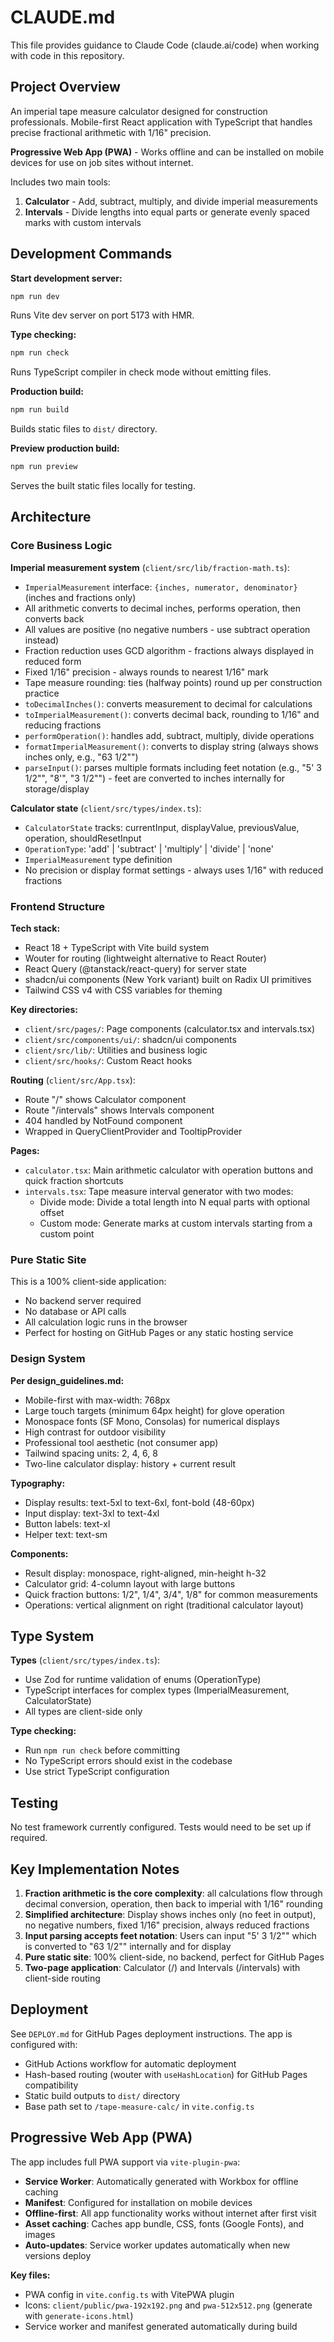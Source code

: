 # CLAUDE.md

This file provides guidance to Claude Code (claude.ai/code) when working with code in this repository.

## Project Overview

An imperial tape measure calculator designed for construction professionals. Mobile-first React application with TypeScript that handles precise fractional arithmetic with 1/16" precision.

**Progressive Web App (PWA)** - Works offline and can be installed on mobile devices for use on job sites without internet.

Includes two main tools:
1. **Calculator** - Add, subtract, multiply, and divide imperial measurements
2. **Intervals** - Divide lengths into equal parts or generate evenly spaced marks with custom intervals

## Development Commands

**Start development server:**
```bash
npm run dev
```
Runs Vite dev server on port 5173 with HMR.

**Type checking:**
```bash
npm run check
```
Runs TypeScript compiler in check mode without emitting files.

**Production build:**
```bash
npm run build
```
Builds static files to `dist/` directory.

**Preview production build:**
```bash
npm run preview
```
Serves the built static files locally for testing.

## Architecture

### Core Business Logic

**Imperial measurement system** (`client/src/lib/fraction-math.ts`):
- `ImperialMeasurement` interface: `{inches, numerator, denominator}` (inches and fractions only)
- All arithmetic converts to decimal inches, performs operation, then converts back
- All values are positive (no negative numbers - use subtract operation instead)
- Fraction reduction uses GCD algorithm - fractions always displayed in reduced form
- Fixed 1/16" precision - always rounds to nearest 1/16" mark
- Tape measure rounding: ties (halfway points) round up per construction practice
- `toDecimalInches()`: converts measurement to decimal for calculations
- `toImperialMeasurement()`: converts decimal back, rounding to 1/16" and reducing fractions
- `performOperation()`: handles add, subtract, multiply, divide operations
- `formatImperialMeasurement()`: converts to display string (always shows inches only, e.g., "63 1/2"")
- `parseInput()`: parses multiple formats including feet notation (e.g., "5' 3 1/2"", "8'", "3 1/2"") - feet are converted to inches internally for storage/display

**Calculator state** (`client/src/types/index.ts`):
- `CalculatorState` tracks: currentInput, displayValue, previousValue, operation, shouldResetInput
- `OperationType`: 'add' | 'subtract' | 'multiply' | 'divide' | 'none'
- `ImperialMeasurement` type definition
- No precision or display format settings - always uses 1/16" with reduced fractions

### Frontend Structure

**Tech stack:**
- React 18 + TypeScript with Vite build system
- Wouter for routing (lightweight alternative to React Router)
- React Query (@tanstack/react-query) for server state
- shadcn/ui components (New York variant) built on Radix UI primitives
- Tailwind CSS v4 with CSS variables for theming

**Key directories:**
- `client/src/pages/`: Page components (calculator.tsx and intervals.tsx)
- `client/src/components/ui/`: shadcn/ui components
- `client/src/lib/`: Utilities and business logic
- `client/src/hooks/`: Custom React hooks

**Routing** (`client/src/App.tsx`):
- Route "/" shows Calculator component
- Route "/intervals" shows Intervals component
- 404 handled by NotFound component
- Wrapped in QueryClientProvider and TooltipProvider

**Pages:**
- `calculator.tsx`: Main arithmetic calculator with operation buttons and quick fraction shortcuts
- `intervals.tsx`: Tape measure interval generator with two modes:
  - Divide mode: Divide a total length into N equal parts with optional offset
  - Custom mode: Generate marks at custom intervals starting from a custom point

### Pure Static Site

This is a 100% client-side application:
- No backend server required
- No database or API calls
- All calculation logic runs in the browser
- Perfect for hosting on GitHub Pages or any static hosting service

### Design System

**Per design_guidelines.md:**
- Mobile-first with max-width: 768px
- Large touch targets (minimum 64px height) for glove operation
- Monospace fonts (SF Mono, Consolas) for numerical displays
- High contrast for outdoor visibility
- Professional tool aesthetic (not consumer app)
- Tailwind spacing units: 2, 4, 6, 8
- Two-line calculator display: history + current result

**Typography:**
- Display results: text-5xl to text-6xl, font-bold (48-60px)
- Input display: text-3xl to text-4xl
- Button labels: text-xl
- Helper text: text-sm

**Components:**
- Result display: monospace, right-aligned, min-height h-32
- Calculator grid: 4-column layout with large buttons
- Quick fraction buttons: 1/2", 1/4", 3/4", 1/8" for common measurements
- Operations: vertical alignment on right (traditional calculator layout)

## Type System

**Types** (`client/src/types/index.ts`):
- Use Zod for runtime validation of enums (OperationType)
- TypeScript interfaces for complex types (ImperialMeasurement, CalculatorState)
- All types are client-side only

**Type checking:**
- Run `npm run check` before committing
- No TypeScript errors should exist in the codebase
- Use strict TypeScript configuration

## Testing

No test framework currently configured. Tests would need to be set up if required.

## Key Implementation Notes

1. **Fraction arithmetic is the core complexity**: all calculations flow through decimal conversion, operation, then back to imperial with 1/16" rounding
2. **Simplified architecture**: Display shows inches only (no feet in output), no negative numbers, fixed 1/16" precision, always reduced fractions
3. **Input parsing accepts feet notation**: Users can input "5' 3 1/2"" which is converted to "63 1/2"" internally and for display
4. **Pure static site**: 100% client-side, no backend, perfect for GitHub Pages
5. **Two-page application**: Calculator (/) and Intervals (/intervals) with client-side routing

## Deployment

See `DEPLOY.md` for GitHub Pages deployment instructions. The app is configured with:
- GitHub Actions workflow for automatic deployment
- Hash-based routing (wouter with `useHashLocation`) for GitHub Pages compatibility
- Static build outputs to `dist/` directory
- Base path set to `/tape-measure-calc/` in `vite.config.ts`

## Progressive Web App (PWA)

The app includes full PWA support via `vite-plugin-pwa`:
- **Service Worker**: Automatically generated with Workbox for offline caching
- **Manifest**: Configured for installation on mobile devices
- **Offline-first**: All app functionality works without internet after first visit
- **Asset caching**: Caches app bundle, CSS, fonts (Google Fonts), and images
- **Auto-updates**: Service worker updates automatically when new versions deploy

**Key files:**
- PWA config in `vite.config.ts` with VitePWA plugin
- Icons: `client/public/pwa-192x192.png` and `pwa-512x512.png` (generate with `generate-icons.html`)
- Service worker and manifest generated automatically during build
